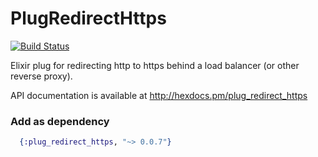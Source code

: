 PlugRedirectHttps
=================

[![Build Status](https://travis-ci.org/stocks29/plug_redirect_https.svg)](https://travis-ci.org/stocks29/plug_redirect_https)

Elixir plug for redirecting http to https behind a load balancer (or other reverse proxy).

API documentation is available at http://hexdocs.pm/plug_redirect_https

### Add as dependency

```elixir
  {:plug_redirect_https, "~> 0.0.7"}
```
